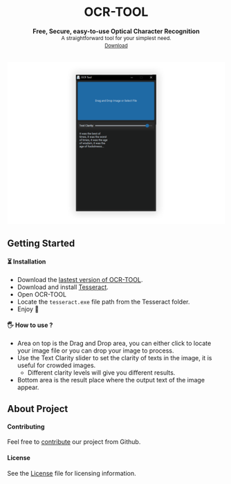 <h1 align="center">OCR-TOOL</h1>
<div align="center">
    <div style="font-weight:bold">Free, Secure, easy-to-use Optical Character Recognition</div>
    <div style="font-size:0.85em">A straightforward tool for your simplest need.</div>
    <a href="https://github.com/furkansancu/ocr-tool/tags" style="font-size:0.8em">Download</a>
</div>
<br/>

<p align="center"> <img src="./tool.png"> </p>

## Getting Started
#### ⏳ Installation

- Download the <a href="https://github.com/furkansancu/ocr-tool/tags">lastest version of OCR-TOOL</a>.
- Download and install <a href="https://github.com/UB-Mannheim/tesseract/wiki">Tesseract</a>.
- Open OCR-TOOL
- Locate the `tesseract.exe` file path from the Tesseract folder.
- Enjoy 🎉

#### 🖐 How to use ?
- Area on top is the Drag and Drop area, you can either click to locate your image file or you can drop your image to process.
- Use the Text Clarity slider to set the clarity of texts in the image, it is useful for crowded images.
    - Different clarity levels will give you different results. 
- Bottom area is the result place where the output text of the image appear.

## About Project

#### Contributing
Feel free to [contribute](https://github.com/furkansancu/ocr-tool/pulls) our project from Github.

#### License
See the [License](./LICENSE) file for licensing information.
